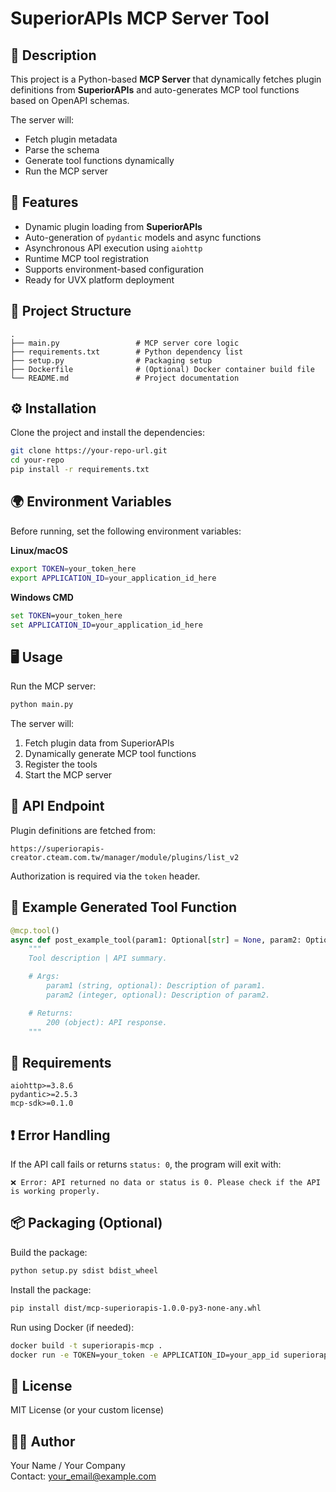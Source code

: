 # SuperiorAPIs MCP Server Tool

## 📖 Description
This project is a Python-based **MCP Server** that dynamically fetches plugin definitions from **SuperiorAPIs** and auto-generates MCP tool functions based on OpenAPI schemas.

The server will:
- Fetch plugin metadata
- Parse the schema
- Generate tool functions dynamically
- Run the MCP server

## 🚀 Features
- Dynamic plugin loading from **SuperiorAPIs**
- Auto-generation of `pydantic` models and async functions
- Asynchronous API execution using `aiohttp`
- Runtime MCP tool registration
- Supports environment-based configuration
- Ready for UVX platform deployment

## 📂 Project Structure
```
.
├── main.py                 # MCP server core logic
├── requirements.txt        # Python dependency list
├── setup.py                # Packaging setup
├── Dockerfile              # (Optional) Docker container build file
└── README.md               # Project documentation
```

## ⚙️ Installation
Clone the project and install the dependencies:
```bash
git clone https://your-repo-url.git
cd your-repo
pip install -r requirements.txt
```

## 🌍 Environment Variables
Before running, set the following environment variables:

**Linux/macOS**
```bash
export TOKEN=your_token_here
export APPLICATION_ID=your_application_id_here
```

**Windows CMD**
```cmd
set TOKEN=your_token_here
set APPLICATION_ID=your_application_id_here
```

## 🖥️ Usage
Run the MCP server:
```bash
python main.py
```

The server will:
1. Fetch plugin data from SuperiorAPIs
2. Dynamically generate MCP tool functions
3. Register the tools
4. Start the MCP server

## 🔗 API Endpoint
Plugin definitions are fetched from:
```
https://superiorapis-creator.cteam.com.tw/manager/module/plugins/list_v2
```
Authorization is required via the `token` header.

## 🧠 Example Generated Tool Function
```python
@mcp.tool()
async def post_example_tool(param1: Optional[str] = None, param2: Optional[int] = None) -> str:
    """
    Tool description | API summary.

    # Args:
        param1 (string, optional): Description of param1.
        param2 (integer, optional): Description of param2.

    # Returns:
        200 (object): API response.
    """
```

## 📜 Requirements
```
aiohttp>=3.8.6
pydantic>=2.5.3
mcp-sdk>=0.1.0
```

## ❗ Error Handling
If the API call fails or returns `status: 0`, the program will exit with:
```
❌ Error: API returned no data or status is 0. Please check if the API is working properly.
```

## 📦 Packaging (Optional)
Build the package:
```bash
python setup.py sdist bdist_wheel
```

Install the package:
```bash
pip install dist/mcp-superiorapis-1.0.0-py3-none-any.whl
```

Run using Docker (if needed):
```bash
docker build -t superiorapis-mcp .
docker run -e TOKEN=your_token -e APPLICATION_ID=your_app_id superiorapis-mcp
```

## 📄 License
MIT License (or your custom license)

## 👨‍💻 Author
Your Name / Your Company  
Contact: your_email@example.com